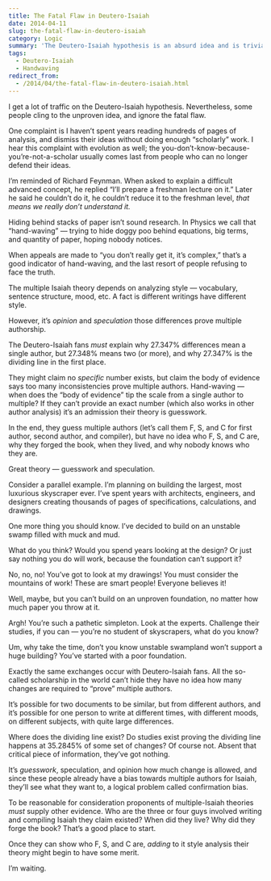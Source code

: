 ```yaml
---
title: The Fatal Flaw in Deutero-Isaiah
date: 2014-04-11
slug: the-fatal-flaw-in-deutero-isaiah
category: Logic
summary: 'The Deutero-Isaiah hypothesis is an absurd idea and is trivially easy to disprove. Instead, they rely on the the old standby: hand-waving.'
tags: 
  - Deutero-Isaiah
  - Handwaving
redirect_from:
  - /2014/04/the-fatal-flaw-in-deutero-isaiah.html
---
```




I get a lot of traffic on the Deutero-Isaiah hypothesis. Nevertheless, some people cling to the unproven idea, and ignore the
fatal flaw.

One complaint is I haven’t spent years reading hundreds of pages of
analysis, and dismiss their ideas without doing enough “scholarly” work.
I hear this complaint with evolution as well; the
you-don’t-know-because-you’re-not-a-scholar usually comes last from
people who can no longer defend their ideas.

I’m reminded of Richard Feynman. When asked to explain a difficult
advanced concept, he replied “I’ll prepare a freshman lecture on it.”
Later he said he couldn’t do it, he couldn’t reduce it to the freshman
level, *that means we really don’t understand it.*

Hiding behind stacks of paper isn’t sound research. In Physics we call
that “hand-waving” — trying to hide doggy poo behind equations, big
terms, and quantity of paper, hoping nobody notices.

When appeals are made to “you don’t really get it, it’s complex,” that’s
a good indicator of hand-waving, and the last resort of people refusing
to face the truth.

The multiple Isaiah theory depends on analyzing style — vocabulary,
sentence structure, mood, etc. A fact is different writings have
different style.

However, it’s *opinion* and *speculation* those differences prove
multiple authorship.

The Deutero-Isaiah fans *must* explain why 27.347% differences mean a
single author, but 27.348% means two (or more), and why 27.347% is the
dividing line in the first place.

They might claim no *specific* number exists, but claim the body of
evidence says too many inconsistencies prove multiple authors.
Hand-waving — when does the “body of evidence” tip the scale from a
single author to multiple? If they can’t provide an exact number (which
also works in other author analysis) it’s an admission their theory is
guesswork.

In the end, they guess multiple authors (let’s call them F, S, and C for
first author, second author, and compiler), but have no idea who F, S,
and C are, why they forged the book, when they lived, and why nobody
knows who they are.

Great theory — guesswork and speculation.

Consider a parallel example. I’m planning on building the largest, most
luxurious skyscraper ever. I’ve spent years with architects, engineers,
and designers creating thousands of pages of specifications,
calculations, and drawings.

One more thing you should know. I’ve decided to build on an unstable
swamp filled with muck and mud.

What do you think? Would you spend years looking at the design? Or just
say nothing you do will work, because the foundation can’t support it?

No, no, no! You’ve got to look at my drawings! You must consider the
mountains of work! These are smart people! Everyone believes it!

Well, maybe, but you can’t build on an unproven foundation, no matter
how much paper you throw at it.

Argh! You’re such a pathetic simpleton. Look at the experts. Challenge
their studies, if you can — you’re no student of skyscrapers, what do
you know?

Um, why take the time, don’t you know unstable swampland won’t support a
huge building? You’ve started with a poor foundation.

Exactly the same exchanges occur with Deutero-Isaiah fans. All the
so-called scholarship in the world can’t hide they have no idea how many
changes are required to “prove” multiple authors.

It’s possible for two documents to be similar, but from different
authors, and it’s possible for one person to write at different times,
with different moods, on different subjects, with quite large
differences.

Where does the dividing line exist? Do studies exist proving the
dividing line happens at 35.2845% of some set of changes? Of course not.
Absent that critical piece of information, they’ve got nothing.

It’s *guesswork*, speculation, and opinion how much change is allowed,
and since these people already have a bias towards multiple authors for
Isaiah, they’ll see what they want to, a logical problem called
confirmation bias.

To be reasonable for consideration proponents of multiple-Isaiah
theories *must* supply other evidence. Who are the three or four guys
involved writing and compiling Isaiah they claim existed? When did they
live? Why did they forge the book? That’s a good place to start.

Once they can show who F, S, and C are, *adding* to it style analysis
their theory might begin to have some merit.

I’m waiting.
